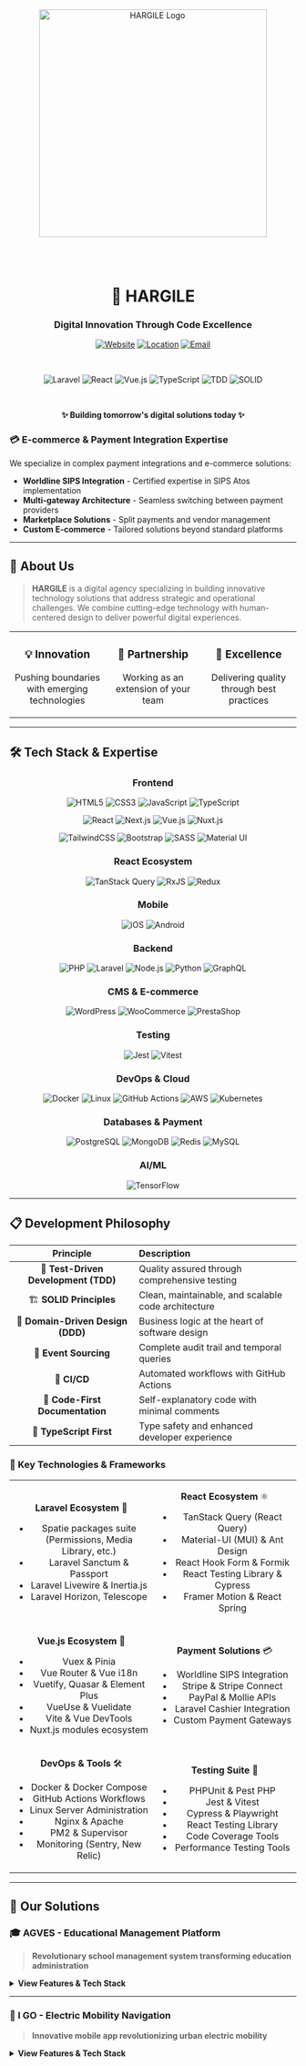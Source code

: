 <div align="center">

<img src="https://hargile.com/_next/image?url=%2Fimages%2Fbrand%2Fbrand_large.png&w=1920&q=75" alt="HARGILE Logo" width="400"/>

<br/><br/>

# 🚀 HARGILE

### Digital Innovation Through Code Excellence

[![Website](https://img.shields.io/badge/Website-hargile.com-blue?style=for-the-badge&logo=google-chrome)](https://hargile.com)
[![Location](https://img.shields.io/badge/Location-Brussels%2C%20Belgium-success?style=for-the-badge&logo=google-maps)](https://maps.google.com/?q=Brussels,Belgium)
[![Email](https://img.shields.io/badge/Contact-info%40hargile.com-red?style=for-the-badge&logo=gmail)](mailto:info@hargile.com)

<br/>

![Laravel](https://img.shields.io/badge/Laravel-Expert-FF2D20?style=flat-square&logo=laravel)
![React](https://img.shields.io/badge/React-Expert-61DAFB?style=flat-square&logo=react)
![Vue.js](https://img.shields.io/badge/Vue.js-Expert-4FC08D?style=flat-square&logo=vuedotjs)
![TypeScript](https://img.shields.io/badge/TypeScript-Expert-007ACC?style=flat-square&logo=typescript)
![TDD](https://img.shields.io/badge/TDD-Practitioner-success?style=flat-square)
![SOLID](https://img.shields.io/badge/SOLID-Principles-important?style=flat-square)

<br/>

**✨ Building tomorrow's digital solutions today ✨**

</div>

### 💳 E-commerce & Payment Integration Expertise

We specialize in complex payment integrations and e-commerce solutions:

- **Worldline SIPS Integration** - Certified expertise in SIPS Atos implementation
- **Multi-gateway Architecture** - Seamless switching between payment providers
- **Marketplace Solutions** - Split payments and vendor management
- **Custom E-commerce** - Tailored solutions beyond standard platforms

---

## 🎯 About Us

> **HARGILE** is a digital agency specializing in building innovative technology solutions that address strategic and operational challenges. We combine cutting-edge technology with human-centered design to deliver powerful digital experiences.

<table>
<tr>
<td width="33%" align="center">

### 💡 Innovation
Pushing boundaries with emerging technologies

</td>
<td width="33%" align="center">

### 🤝 Partnership
Working as an extension of your team

</td>
<td width="33%" align="center">

### 🔧 Excellence
Delivering quality through best practices

</td>
</tr>
</table>

---

## 🛠️ Tech Stack & Expertise

<div align="center">

### Frontend
![HTML5](https://img.shields.io/badge/HTML5-E34F26?style=for-the-badge&logo=html5&logoColor=white)
![CSS3](https://img.shields.io/badge/CSS3-1572B6?style=for-the-badge&logo=css3&logoColor=white)
![JavaScript](https://img.shields.io/badge/JavaScript-F7DF1E?style=for-the-badge&logo=javascript&logoColor=black)
![TypeScript](https://img.shields.io/badge/TypeScript-007ACC?style=for-the-badge&logo=typescript&logoColor=white)

![React](https://img.shields.io/badge/React-20232A?style=for-the-badge&logo=react&logoColor=61DAFB)
![Next.js](https://img.shields.io/badge/Next.js-000000?style=for-the-badge&logo=nextdotjs&logoColor=white)
![Vue.js](https://img.shields.io/badge/Vue.js-35495E?style=for-the-badge&logo=vuedotjs&logoColor=4FC08D)
![Nuxt.js](https://img.shields.io/badge/Nuxt.js-00DC82?style=for-the-badge&logo=nuxtdotjs&logoColor=white)

![TailwindCSS](https://img.shields.io/badge/Tailwind_CSS-38B2AC?style=for-the-badge&logo=tailwind-css&logoColor=white)
![Bootstrap](https://img.shields.io/badge/Bootstrap-563D7C?style=for-the-badge&logo=bootstrap&logoColor=white)
![SASS](https://img.shields.io/badge/Sass-CC6699?style=for-the-badge&logo=sass&logoColor=white)
![Material UI](https://img.shields.io/badge/Material_UI-007FFF?style=for-the-badge&logo=mui&logoColor=white)

### React Ecosystem
![TanStack Query](https://img.shields.io/badge/TanStack_Query-FF4154?style=for-the-badge&logo=react-query&logoColor=white)
![RxJS](https://img.shields.io/badge/RxJS-B7178C?style=for-the-badge&logo=reactivex&logoColor=white)
![Redux](https://img.shields.io/badge/Redux-593D88?style=for-the-badge&logo=redux&logoColor=white)

### Mobile
![iOS](https://img.shields.io/badge/iOS-000000?style=for-the-badge&logo=ios&logoColor=white)
![Android](https://img.shields.io/badge/Android-3DDC84?style=for-the-badge&logo=android&logoColor=white)

### Backend
![PHP](https://img.shields.io/badge/PHP-777BB4?style=for-the-badge&logo=php&logoColor=white)
![Laravel](https://img.shields.io/badge/Laravel-FF2D20?style=for-the-badge&logo=laravel&logoColor=white)
![Node.js](https://img.shields.io/badge/Node.js-339933?style=for-the-badge&logo=nodedotjs&logoColor=white)
![Python](https://img.shields.io/badge/Python-FFD43B?style=for-the-badge&logo=python&logoColor=blue)
![GraphQL](https://img.shields.io/badge/GraphQL-E10098?style=for-the-badge&logo=graphql&logoColor=white)

### CMS & E-commerce
![WordPress](https://img.shields.io/badge/WordPress-21759B?style=for-the-badge&logo=wordpress&logoColor=white)
![WooCommerce](https://img.shields.io/badge/WooCommerce-96588A?style=for-the-badge&logo=woocommerce&logoColor=white)
![PrestaShop](https://img.shields.io/badge/PrestaShop-DF0067?style=for-the-badge&logo=prestashop&logoColor=white)

### Testing
![Jest](https://img.shields.io/badge/Jest-C21325?style=for-the-badge&logo=jest&logoColor=white)
![Vitest](https://img.shields.io/badge/Vitest-6E9F18?style=for-the-badge&logo=vitest&logoColor=white)

### DevOps & Cloud
![Docker](https://img.shields.io/badge/Docker-2CA5E0?style=for-the-badge&logo=docker&logoColor=white)
![Linux](https://img.shields.io/badge/Linux-FCC624?style=for-the-badge&logo=linux&logoColor=black)
![GitHub Actions](https://img.shields.io/badge/GitHub_Actions-2088FF?style=for-the-badge&logo=github-actions&logoColor=white)
![AWS](https://img.shields.io/badge/AWS-FF9900?style=for-the-badge&logo=amazonaws&logoColor=white)
![Kubernetes](https://img.shields.io/badge/Kubernetes-326ce5.svg?&style=for-the-badge&logo=kubernetes&logoColor=white)

### Databases & Payment
![PostgreSQL](https://img.shields.io/badge/PostgreSQL-316192?style=for-the-badge&logo=postgresql&logoColor=white)
![MongoDB](https://img.shields.io/badge/MongoDB-4EA94B?style=for-the-badge&logo=mongodb&logoColor=white)
![Redis](https://img.shields.io/badge/Redis-DC382D?style=for-the-badge&logo=redis&logoColor=white)
![MySQL](https://img.shields.io/badge/MySQL-005C84?style=for-the-badge&logo=mysql&logoColor=white)

### AI/ML
![TensorFlow](https://img.shields.io/badge/TensorFlow-FF6F00?style=for-the-badge&logo=tensorflow&logoColor=white)

</div>

---

## 📋 Development Philosophy

<div align="center">

| Principle | Description |
|:---------:|:------------|
| 🧪 **Test-Driven Development (TDD)** | Quality assured through comprehensive testing |
| 🏗️ **SOLID Principles** | Clean, maintainable, and scalable code architecture |
| 🎯 **Domain-Driven Design (DDD)** | Business logic at the heart of software design |
| 📡 **Event Sourcing** | Complete audit trail and temporal queries |
| 🔄 **CI/CD** | Automated workflows with GitHub Actions |
| 📝 **Code-First Documentation** | Self-explanatory code with minimal comments |
| 📘 **TypeScript First** | Type safety and enhanced developer experience |

</div>

### 🔧 Key Technologies & Frameworks

<table align="center">
<tr>
<td align="center" width="50%">

**Laravel Ecosystem** 🔴
- Spatie packages suite (Permissions, Media Library, etc.)
- Laravel Sanctum & Passport
- Laravel Livewire & Inertia.js
- Laravel Horizon, Telescope

</td>
<td align="center" width="50%">

**React Ecosystem** ⚛️
- TanStack Query (React Query)
- Material-UI (MUI) & Ant Design
- React Hook Form & Formik
- React Testing Library & Cypress
- Framer Motion & React Spring

</td>
</tr>
<tr>
<td align="center" width="50%">

**Vue.js Ecosystem** 💚
- Vuex & Pinia
- Vue Router & Vue i18n
- Vuetify, Quasar & Element Plus
- VueUse & Vuelidate
- Vite & Vue DevTools
- Nuxt.js modules ecosystem

</td>
<td align="center" width="50%">

**Payment Solutions** 💳
- Worldline SIPS Integration
- Stripe & Stripe Connect
- PayPal & Mollie APIs
- Laravel Cashier Integration
- Custom Payment Gateways

</td>
</tr>
<tr>
<td align="center" width="50%">

**DevOps & Tools** 🛠️
- Docker & Docker Compose
- GitHub Actions Workflows
- Linux Server Administration
- Nginx & Apache
- PM2 & Supervisor
- Monitoring (Sentry, New Relic)

</td>
<td align="center" width="50%">

**Testing Suite** 🧪
- PHPUnit & Pest PHP
- Jest & Vitest
- Cypress & Playwright
- React Testing Library
- Code Coverage Tools
- Performance Testing Tools

</td>
</tr>
</table>

---

## 🌟 Our Solutions

### 🎓 AGVES - Educational Management Platform
> **Revolutionary school management system transforming education administration**

<details>
<summary><b>View Features & Tech Stack</b></summary>

**Features:**
- 🔐 **Secure Authentication**: Encrypted credentials and NFC badges
- 💳 **Electronic Wallet**: Integrated financial transaction system
- 📊 **Financial Management**: Comprehensive budgeting and reporting
- 🚀 **Scalable Architecture**: Supporting thousands of concurrent users

**Tech Stack:** Laravel, Vue.js, MySQL, Redis, WebSockets, Docker

</details>

---

### 🚴 I GO - Electric Mobility Navigation
> **Innovative mobile app revolutionizing urban electric mobility**

<details>
<summary><b>View Features & Tech Stack</b></summary>

**Features:**
- 📍 **Real-time Updates**: Live charging station availability
- 🗺️ **Smart Routing**: Battery-aware route optimization
- 👥 **Community Features**: User-driven content and reviews
- 📱 **Cross-platform**: Native iOS and Android support
- 🔌 **Network Integration**: Multiple charging operators supported

**Tech Stack:** React Native, Node.js, MongoDB, GraphQL, Redis, Docker

---

---

## 💻 Technical Capabilities

### 🌐 Web Development
```
├── 📱 Progressive Web Applications (PWA)
├── ⚡ Server-Side Rendering (SSR) & Static Site Generation (SSG)
├── 🎨 Responsive Design with Mobile-First Approach
├── 🚀 Performance Optimization & SEO Best Practices
├── 🛒 E-commerce Platforms (PrestaShop, WooCommerce, Custom)
└── 📄 CMS Integration (WordPress, Drupal, Headless)
```

### 🔌 API & Backend Services
```
├── 🏗️ RESTful and GraphQL API Design
├── 🎯 Microservices Architecture
├── 📡 Event-Driven Systems & Event Sourcing
├── 🔄 Real-time Data Synchronization (WebSockets, SSE)
├── 🏦 Payment Gateway Integration (Worldline SIPS, Stripe, PayPal)
├── 🔐 OAuth2 & JWT Authentication
└── 🤝 Third-party Integrations (CRM, ERP, Marketing tools)
```

### ☁️ Cloud & DevOps
```
├── 🐳 Docker Containerization
├── 🚀 CI/CD with GitHub Actions
├── 🏗️ Infrastructure as Code (IaC)
├── 📊 Monitoring and Logging
├── 🐧 Linux Server Management
└── ⚖️ Auto-scaling and Load Balancing
```

### 📱 Mobile Development
```
├── ⚛️ React Native Cross-Platform
├── 🍎 Native iOS (Swift)
├── 🤖 Native Android (Kotlin)
├── 📲 Progressive Web Apps
└── 🔄 State Management (Redux, MobX)
```

### 🤖 AI & Machine Learning
```
├── 📈 Predictive Analytics Pipelines
├── 💬 Natural Language Processing (NLP)
├── 👁️ Computer Vision Applications
├── 🔧 Intelligent Automation
├── 🧠 Custom ML Model Development
└── 🤖 AI-Powered Chatbots & Assistants
```

### 🧪 Testing & Quality Assurance
```
├── 🔬 Unit Testing (Jest, Vitest, PHPUnit)
├── 🎭 E2E Testing (Cypress, Playwright)
├── 📊 Performance Testing
├── 🛡️ Security Testing
├── 📱 Mobile App Testing
└── 🔄 Continuous Testing in CI/CD
```

---

## 🚀 Our Approach

<div align="center">

```mermaid
graph LR
    A[🤝 Collaboration] --> B[🔄 Agile Development]
    B --> C[✅ Quality Assurance]
    C --> D[⚡ Performance]
    D --> E[🔮 Future-Proof]
    E --> A
```

</div>

1. **🤝 Collaborative Development**: Extension of your team
2. **🔄 Agile Methodology**: Iterative development with feedback
3. **✅ Quality First**: Comprehensive testing strategies
4. **⚡ Performance Focused**: Optimized for speed and efficiency
5. **🔮 Future-Proof Architecture**: Scalable solutions that grow

---

## 📂 Open Source Contributions

<div align="center">

| Type | Description |
|:----:|:------------|
| 📦 **Laravel Packages** | Custom packages extending Laravel functionality |
| ⚛️ **React Components** | Reusable UI components and hooks |
| 🛠️ **Development Tools** | CLI tools, GitHub Actions, Docker configurations |
| 📚 **Code Examples** | Best practices implementations in various technologies |
| 📖 **Technical Guides** | Tutorials on TDD, DDD, and modern architecture patterns |

</div>

---

## 👥 Our Team

<div align="center">

> *Experienced full-stack developers specializing in PHP/Laravel, React/Vue.js ecosystems, cloud architects, and AI specialists passionate about creating innovative solutions*

**🌟 Always at the forefront of technology trends**  
**🏗️ Solid foundations in software engineering (SOLID, TDD, DDD)**  
**💡 Creative problem-solving with modern architecture patterns**  
**🚀 Expertise in both legacy system modernization and greenfield projects**

</div>

---

## 📬 Get In Touch

<div align="center">

<img src="https://hargile.com/_next/image?url=%2Fimages%2Fbrand%2Fbrand_large.png&w=1920&q=75" alt="HARGILE" width="200"/>

<br>

### 🤔 Looking to collaborate?

*We're always interested in challenging projects that push the boundaries of technology*

**Specializing in:**
- 🏢 Enterprise Solutions (Laravel, React, Vue.js)
- 📱 Mobile Applications (React Native, Native iOS/Android)
- 🛒 E-commerce Platforms (PrestaShop, WooCommerce, Custom)
- 🤖 AI Integration & Automation
- 💳 Payment Gateway Integration (Worldline SIPS, Stripe)
- 🚀 Legacy System Modernization

<br>

*We're always interested in challenging projects that push the boundaries of technology*

<br>

**🌐 Website**: [hargile.com](https://hargile.com)  
**📧 Email**: [info@hargile.com](mailto:info@hargile.com)  
**📍 Location**: Brussels, Belgium

<br>

### 💬 Let's Build Something Amazing Together!

Whether you need a custom web application (Laravel, React, Vue.js), mobile solution (React Native),  
AI integration, or payment system implementation (Worldline SIPS),  
we're here to transform your ideas into reality using modern, scalable technologies.

</div>

---

<div align="center">

### 🌱 Our Commitment

> **Building tomorrow's digital solutions today**  
> *with clean code, innovative thinking, and sustainable practices*

<br>

**Core Stack:** Laravel | React | Vue.js | TypeScript | Docker | TDD | SOLID | DDD

<br>

<img src="https://hargile.com/_next/image?url=%2Fimages%2Fbrand%2Fbrand_large.png&w=1920&q=75" alt="HARGILE" width="150"/>

<br>

**© 2025 HARGILE - Digital Innovation Agency**

</div>
